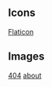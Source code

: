 ## Icons

[Flaticon](https://www.flaticon.com/)

## Images

[404](https://www.freepik.com/vectors/website)
[about](https://www.freepik.com/vectors/coffee)
